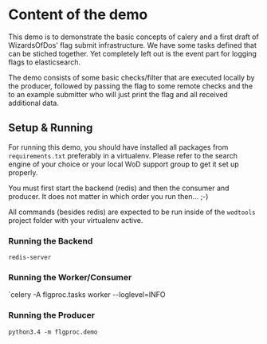# Content of the demo

This demo is to demonstrate the basic concepts of calery and a first draft of WizardsOfDos' flag submit infrastructure.
We have some tasks defined that can be stiched together.
Yet completely left out is the event part for logging flags to elasticsearch.

The demo consists of some basic checks/filter that are executed locally by the producer, followed by passing the flag to some remote checks and the to an example submitter who will just print the flag and all received additional data.


## Setup & Running

For running this demo, you should have installed all packages from `requirements.txt` preferably in a virtualenv.
Please refer to the search engine of your choice or your local WoD support group to get it set up properly.

You must first start the backend (redis) and then the consumer and producer.
It does not matter in which order you run then... ;-)

All commands (besides redis) are expected to be run inside of the `wodtools` project folder with your virtualenv active.

### Running the Backend

`redis-server`

### Running the Worker/Consumer


`celery -A flgproc.tasks worker --loglevel=INFO


### Running the Producer

`python3.4 -m flgproc.demo`